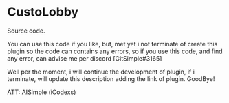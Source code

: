 # CustoLobby
Source code.

You can use this code if you like, but, met yet i not terminate of create this plugin
so the code can contains any errors, so if you use this code, and find any error, 
can advise me per discord [GitSimple#3165]

Well per the moment, i will continue the development of plugin, if i terminate, will update this description
adding the link of plugin. GoodBye!

ATT: AISimple (iCodexs)
